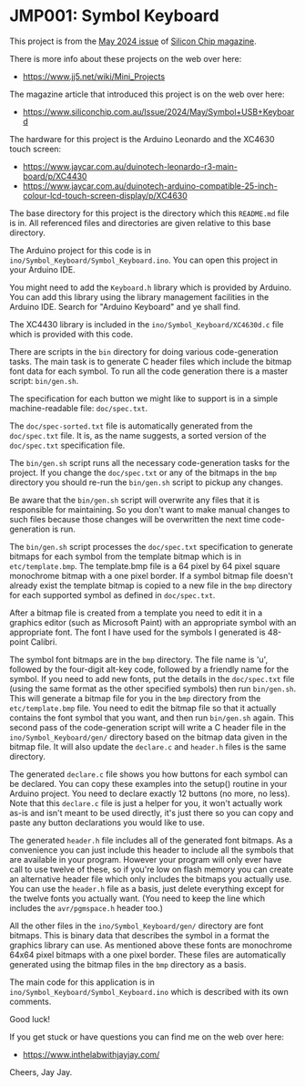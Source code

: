 # JMP001: Symbol Keyboard

This project is from the
[May 2024 issue](https://www.siliconchip.com.au/Issue/2024/May)
of
[Silicon Chip magazine](https://www.siliconchip.com.au/).

There is more info about these projects on the web over here:

- https://www.jj5.net/wiki/Mini_Projects

The magazine article that introduced this project is on the web over here:

- https://www.siliconchip.com.au/Issue/2024/May/Symbol+USB+Keyboard

The hardware for this project is the Arduino Leonardo and the XC4630 touch screen:

- https://www.jaycar.com.au/duinotech-leonardo-r3-main-board/p/XC4430
- https://www.jaycar.com.au/duinotech-arduino-compatible-25-inch-colour-lcd-touch-screen-display/p/XC4630

The base directory for this project is the directory which this `README.md` file is in. All referenced files and directories
are given relative to this base directory.

The Arduino project for this code is in `ino/Symbol_Keyboard/Symbol_Keyboard.ino`. You can open this project in your
Arduino IDE.

You might need to add the `Keyboard.h` library which is provided by Arduino. You can add this library using the library
management facilities in the Arduino IDE. Search for "Arduino Keyboard" and ye shall find.

The XC4430 library is included in the `ino/Symbol_Keyboard/XC4630d.c` file which is provided with this code.

There are scripts in the `bin` directory for doing various code-generation tasks. The main task is to generate C header
files which include the bitmap font data for each symbol. To run all the code generation there is a master script:
`bin/gen.sh`.

The specification for each button we might like to support is in a simple machine-readable file: `doc/spec.txt`.

The `doc/spec-sorted.txt` file is automatically generated from the `doc/spec.txt` file. It is, as the name suggests, a
sorted version of the `doc/spec.txt` specification file.

The `bin/gen.sh` script runs all the necessary code-generation tasks for the project. If you change the `doc/spec.txt` or
any of the bitmaps in the `bmp` directory you should re-run the `bin/gen.sh` script to pickup any changes.

Be aware that the `bin/gen.sh` script will overwrite any files that it is responsible for maintaining. So you don't want to
make manual changes to such files because those changes will be overwritten the next time code-generation is run.

The `bin/gen.sh` script processes the `doc/spec.txt` specification to generate bitmaps for each symbol from the template
bitmap which is in `etc/template.bmp`. The template.bmp file is a 64 pixel by 64 pixel square monochrome bitmap with a one
pixel border. If a symbol bitmap file doesn't already exist the template bitmap is copied to a new file in the `bmp`
directory for each supported symbol as defined in `doc/spec.txt`.

After a bitmap file is created from a template you need to edit it in a graphics editor (such as Microsoft Paint) with an
appropriate symbol with an appropriate font. The font I have used for the symbols I generated is 48-point Calibri.

The symbol font bitmaps are in the `bmp` directory. The file name is 'u', followed by the four-digit alt-key code, followed
by a friendly name for the symbol. If you need to add new fonts, put the details in the `doc/spec.txt` file (using the same
format as the other specified symbols) then run `bin/gen.sh`. This will generate a bitmap file for you in the `bmp`
directory from the `etc/template.bmp` file. You need to edit the bitmap file so that it actually contains the font symbol
that you want, and then run `bin/gen.sh` again. This second pass of the code-generation script will write a C header file
in the `ino/Symbol_Keyboard/gen/` directory based on the bitmap data given in the bitmap file. It will also update the
`declare.c` and `header.h` files is the same directory.

The generated `declare.c` file shows you how buttons for each symbol can be declared. You can copy these examples into the
setup() routine in your Arduino project. You need to declare exactly 12 buttons (no more, no less). Note that this
`declare.c` file is just a helper for you, it won't actually work as-is and isn't meant to be used directly, it's just there
so you can copy and paste any button declarations you would like to use.

The generated `header.h` file includes all of the generated font bitmaps. As a convenience you can just include this header
to include all the symbols that are available in your program. However your program will only ever have call to use twelve
of these, so if you're low on flash memory you can create an alternative header file which only includes the bitmaps you
actually use. You can use the `header.h` file as a basis, just delete everything except for the twelve fonts you actually
want. (You need to keep the line which includes the `avr/pgmspace.h` header too.)

All the other files in the `ino/Symbol_Keyboard/gen/` directory are font bitmaps. This is binary data that describes the
symbol in a format the graphics library can use. As mentioned above these fonts are monochrome 64x64 pixel bitmaps with a
one pixel border. These files are automatically generated using the bitmap files in the `bmp` directory as a basis.

The main code for this application is in `ino/Symbol_Keyboard/Symbol_Keyboard.ino` which is described with its own comments.

Good luck!

If you get stuck or have questions you can find me on the web over here:

- https://www.inthelabwithjayjay.com/

Cheers,
Jay Jay.
